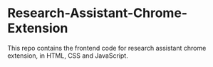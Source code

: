 # Research-Assistant-Chrome-Extension
This repo contains the frontend code for research assistant chrome extension, in HTML, CSS and JavaScript.
